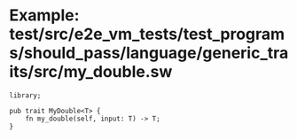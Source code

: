 # Example: test/src/e2e_vm_tests/test_programs/should_pass/language/generic_traits/src/my_double.sw

```sway
library;

pub trait MyDouble<T> {
    fn my_double(self, input: T) -> T;
}

```
